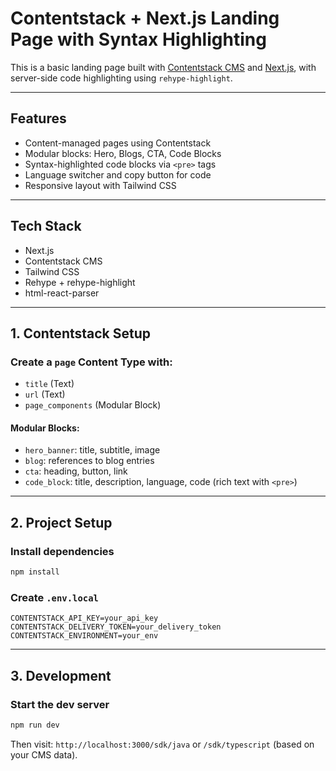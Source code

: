 # Contentstack + Next.js Landing Page with Syntax Highlighting

This is a basic landing page built with [Contentstack CMS](https://www.contentstack.com/) and [Next.js](https://nextjs.org/), with server-side code highlighting using `rehype-highlight`.

---

## Features

- Content-managed pages using Contentstack
- Modular blocks: Hero, Blogs, CTA, Code Blocks
- Syntax-highlighted code blocks via `<pre>` tags
- Language switcher and copy button for code
- Responsive layout with Tailwind CSS

---

## Tech Stack

- Next.js
- Contentstack CMS
- Tailwind CSS
- Rehype + rehype-highlight
- html-react-parser

---

## 1. Contentstack Setup

### Create a `page` Content Type with:

- `title` (Text)
- `url` (Text)
- `page_components` (Modular Block)

#### Modular Blocks:

- `hero_banner`: title, subtitle, image
- `blog`: references to blog entries
- `cta`: heading, button, link
- `code_block`: title, description, language, code (rich text with `<pre>`)

---

## 2. Project Setup

### Install dependencies

```bash
npm install
````

### Create `.env.local`

```env
CONTENTSTACK_API_KEY=your_api_key
CONTENTSTACK_DELIVERY_TOKEN=your_delivery_token
CONTENTSTACK_ENVIRONMENT=your_env
```

---

## 3. Development

### Start the dev server

```bash
npm run dev
```

Then visit: `http://localhost:3000/sdk/java` or `/sdk/typescript` (based on your CMS data).

```

